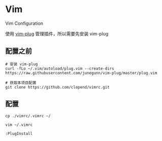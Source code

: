 # Vim
Vim Configuration

使用 [vim-plug](https://github.com/junegunn/vim-plug) 管理插件，所以需要先安装 vim-plug

## 配置之前
```
# 安装 vim-plug
curl -fLo ~/.vim/autoload/plug.vim --create-dirs https://raw.githubusercontent.com/junegunn/vim-plug/master/plug.vim

# 获取本项目配置
git clone https://github.com/clopend/vimrc.git
```
## 配置
```
cp ./vimrc/.vimrc ~/

vim ~/.vimrc

:PlugInstall
```
